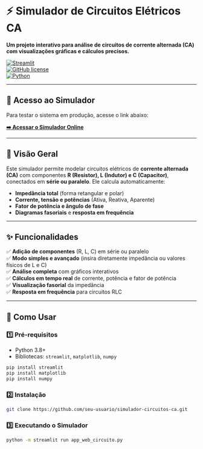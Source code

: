 # ⚡ Simulador de Circuitos Elétricos CA

**Um projeto interativo para análise de circuitos de corrente alternada (CA) com visualizações gráficas e cálculos precisos.**

[![Streamlit](https://static.streamlit.io/badges/streamlit_badge_black_white.svg)](https://your-streamlit-app-url.streamlit.app/)  
[![GitHub license](https://img.shields.io/github/license/seu-usuario/simulador-circuitos-ca)](https://github.com/seu-usuario/simulador-circuitos-ca/blob/main/LICENSE)  
[![Python](https://img.shields.io/badge/Python-3.8%2B-blue)](https://www.python.org/)  

---

## 🚀 Acesso ao Simulador

Para testar o sistema em produção, acesse o link abaixo:

**[➡️ Acessar o Simulador Online](https://phasorgens-simulador.streamlit.app/)**

---

## 📌 Visão Geral

Este simulador permite modelar circuitos elétricos de **corrente alternada (CA)** com componentes **R (Resistor), L (Indutor) e C (Capacitor)**, conectados em **série ou paralelo**. Ele calcula automaticamente:

- **Impedância total** (forma retangular e polar)
- **Corrente, tensão e potências** (Ativa, Reativa, Aparente)
- **Fator de potência e ângulo de fase**
- **Diagramas fasoriais** e **resposta em frequência**

---

## ✨ Funcionalidades

✅ **Adição de componentes** (R, L, C) em série ou paralelo  
✅ **Modo simples e avançado** (insira diretamente impedância ou valores físicos de L e C)  
✅ **Análise completa** com gráficos interativos  
✅ **Cálculos em tempo real** de corrente, potência e fator de potência  
✅ **Visualização fasorial** da impedância  
✅ **Resposta em frequência** para circuitos RLC  

---

## 🚀 Como Usar

### 1️⃣ Pré-requisitos
- Python 3.8+
- Bibliotecas: `streamlit`, `matplotlib`, `numpy`
```bash
pip install streamlit
pip install matplotlib
pip install numpy
````
### 2️⃣ Instalação
```bash
git clone https://github.com/seu-usuario/simulador-circuitos-ca.git
````

### 3️⃣ Executando o Simulador
```bash
python -m streamlit run app_web_circuito.py
````

